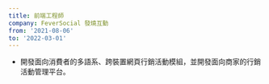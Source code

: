 ```yaml
---
title: 前端工程師
company: FeverSocial 發燒互動
from: '2021-08-06'
to: '2022-03-01'
---
```


- 開發面向消費者的多語系、跨裝置網頁行銷活動模組，並開發面向商家的行銷活動管理平台。